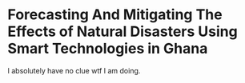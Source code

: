 # Forecasting And Mitigating The Effects of Natural Disasters Using Smart Technologies in Ghana

I absolutely have no clue wtf I am doing.
